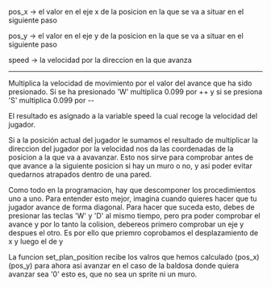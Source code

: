 pos_x -> el valor en el eje x de la posicion en la que se va a situar en el siguiente paso

pos_y -> el valor en el eje y de la posicion en la que se va a situar en el siguiente paso

speed -> la velocidad por la direccion en la que avanza

------------------

Multiplica la velocidad de movimiento por el valor del avance que ha sido presionado. Si se ha presionado 'W' multiplica 0.099 por ++ y si se presiona 'S' multiplica 0.099 por --

El resultado es asignado a la variable speed la cual recoge la velocidad del jugador.


Si a la posición actual del jugador le sumamos el resultado de multiplicar la direccion del jugador por la velocidad nos da las coordenadas de la posicion a la que va a avavanzar. Esto nos sirve para comprobar antes de que avance a la siguiente posicion si hay un muro o no, y asi poder evitar quedarnos atrapados dentro de una pared.

Como todo en la programacion, hay que descomponer los procedimientos uno a uno. Para entender esto mejor, imagina cuando quieres hacer que tu jugador avance de forma diagonal. Para hacer que suceda esto, debes de presionar las teclas 'W' y 'D' al mismo tiempo, pero pra poder comprobar el avance y por lo tanto la colision, debereos primero comprobar un eje y despues el otro. Es por ello que priemro coprobamos el desplazamiento de x y luego el de y

La funcion set_plan_position recibe los valros que hemos calculado (pos_x)(pos_y) para ahora asi avanzar en el caso de la baldosa donde quiera avanzar sea '0' esto es, que no sea un sprite ni un muro.
